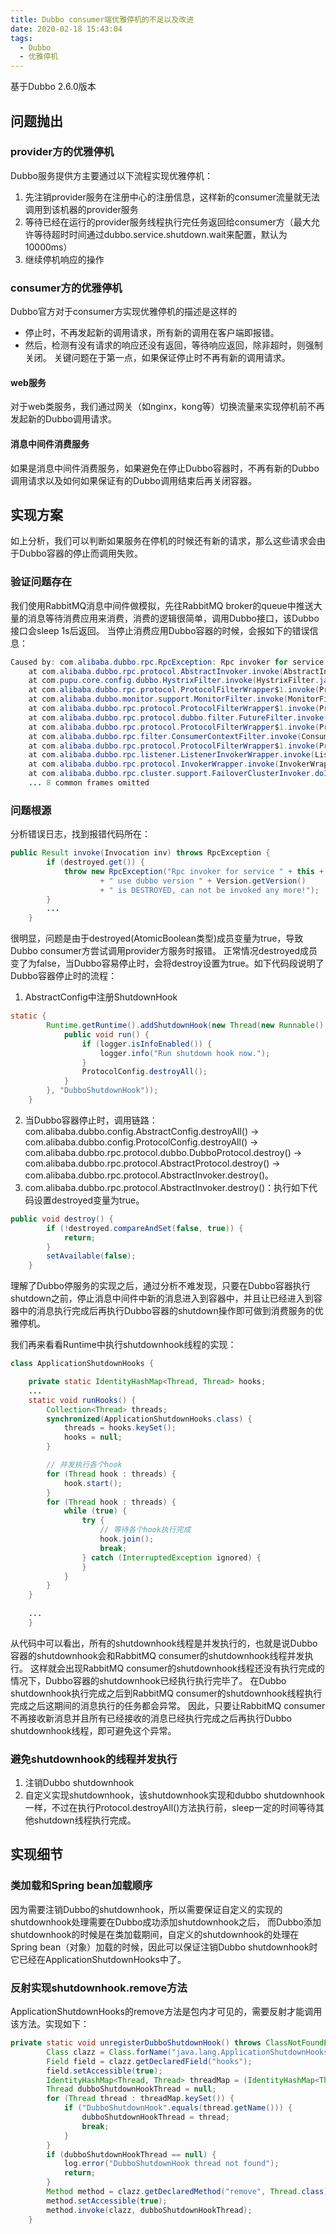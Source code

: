```yaml
---
title: Dubbo consumer端优雅停机的不足以及改进
date: 2020-02-18 15:43:04
tags:
  - Dubbo
  - 优雅停机
---
```

基于Dubbo 2.6.0版本
## 问题抛出
### provider方的优雅停机
Dubbo服务提供方主要通过以下流程实现优雅停机：
1. 先注销provider服务在注册中心的注册信息，这样新的consumer流量就无法调用到该机器的provider服务
2. 等待已经在运行的provider服务线程执行完任务返回给consumer方（最大允许等待超时时间通过dubbo.service.shutdown.wait来配置，默认为10000ms）
3. 继续停机响应的操作

### consumer方的优雅停机
Dubbo官方对于consumer方实现优雅停机的描述是这样的
  - 停止时，不再发起新的调用请求，所有新的调用在客户端即报错。
  - 然后，检测有没有请求的响应还没有返回，等待响应返回，除非超时，则强制关闭。
 关键问题在于第一点，如果保证停止时不再有新的调用请求。
#### web服务
对于web类服务，我们通过网关（如nginx，kong等）切换流量来实现停机前不再发起新的Dubbo调用请求。

#### 消息中间件消费服务
如果是消息中间件消费服务，如果避免在停止Dubbo容器时，不再有新的Dubbo调用请求以及如何如果保证有的Dubbo调用结束后再关闭容器。

##  实现方案
如上分析，我们可以判断如果服务在停机的时候还有新的请求，那么这些请求会由于Dubbo容器的停止而调用失败。
### 验证问题存在
我们使用RabbitMQ消息中间件做模拟，先往RabbitMQ broker的queue中推送大量的消息等待消费应用来消费，消费的逻辑很简单，调用Dubbo接口，该Dubbo接口会sleep 1s后返回。
当停止消费应用Dubbo容器的时候，会报如下的错误信息：
```java
Caused by: com.alibaba.dubbo.rpc.RpcException: Rpc invoker for service interface com.pupu.product.api.sleep -> dubbo://192.168.1.111:28087/com.pupu.product.api.sleep?anyhost=true&application=product-consumer&check=false&dubbo=2.6.0&generic=false&interface=com.pupu.product.api.sleep&loadbalance=consistenthash&methods=sleep&pid=1&register.ip=172.16.16.121&remote.timestamp=1581085333479&revision=0.0.140&side=consumer&timeout=10000&timestamp=1581086035422&version=1.0.0 on consumer 192.168.1.111 use dubbo version 2.6.0 is DESTROYED, can not be invoked any more!
	at com.alibaba.dubbo.rpc.protocol.AbstractInvoker.invoke(AbstractInvoker.java:122) ~[dubbo-2.6.0.jar!/:2.6.0]
	at com.pupu.core.config.dubbo.HystrixFilter.invoke(HystrixFilter.java:22) ~[core-common-0.0.235.jar!/:0.0.235]
	at com.alibaba.dubbo.rpc.protocol.ProtocolFilterWrapper$1.invoke(ProtocolFilterWrapper.java:68) ~[dubbo-2.6.0.jar!/:2.6.0]
	at com.alibaba.dubbo.monitor.support.MonitorFilter.invoke(MonitorFilter.java:74) ~[dubbo-2.6.0.jar!/:2.6.0]
	at com.alibaba.dubbo.rpc.protocol.ProtocolFilterWrapper$1.invoke(ProtocolFilterWrapper.java:68) ~[dubbo-2.6.0.jar!/:2.6.0]
	at com.alibaba.dubbo.rpc.protocol.dubbo.filter.FutureFilter.invoke(FutureFilter.java:53) ~[dubbo-2.6.0.jar!/:2.6.0]
	at com.alibaba.dubbo.rpc.protocol.ProtocolFilterWrapper$1.invoke(ProtocolFilterWrapper.java:68) ~[dubbo-2.6.0.jar!/:2.6.0]
	at com.alibaba.dubbo.rpc.filter.ConsumerContextFilter.invoke(ConsumerContextFilter.java:47) ~[dubbo-2.6.0.jar!/:2.6.0]
	at com.alibaba.dubbo.rpc.protocol.ProtocolFilterWrapper$1.invoke(ProtocolFilterWrapper.java:68) ~[dubbo-2.6.0.jar!/:2.6.0]
	at com.alibaba.dubbo.rpc.listener.ListenerInvokerWrapper.invoke(ListenerInvokerWrapper.java:73) ~[dubbo-2.6.0.jar!/:2.6.0]
	at com.alibaba.dubbo.rpc.protocol.InvokerWrapper.invoke(InvokerWrapper.java:52) ~[dubbo-2.6.0.jar!/:2.6.0]
	at com.alibaba.dubbo.rpc.cluster.support.FailoverClusterInvoker.doInvoke(FailoverClusterInvoker.java:77) ~[dubbo-2.6.0.jar!/:2.6.0]
	... 8 common frames omitted
```

### 问题根源
分析错误日志，找到报错代码所在：
```java
public Result invoke(Invocation inv) throws RpcException {
        if (destroyed.get()) {
            throw new RpcException("Rpc invoker for service " + this + " on consumer " + NetUtils.getLocalHost()
                    + " use dubbo version " + Version.getVersion()
                    + " is DESTROYED, can not be invoked any more!");
        }
        ...
    }
```
很明显，问题是由于destroyed(AtomicBoolean类型)成员变量为true，导致Dubbo consumer方尝试调用provider方服务时报错。
正常情况destroyed成员变了为false，当Dubbo容易停止时，会将destroy设置为true。如下代码段说明了Dubbo容器停止时的流程：
1. AbstractConfig中注册ShutdownHook
```java
static {
        Runtime.getRuntime().addShutdownHook(new Thread(new Runnable() {
            public void run() {
                if (logger.isInfoEnabled()) {
                    logger.info("Run shutdown hook now.");
                }
                ProtocolConfig.destroyAll();
            }
        }, "DubboShutdownHook"));
    }
```
2. 当Dubbo容器停止时，调用链路：com.alibaba.dubbo.config.AbstractConfig.destroyAll() -> com.alibaba.dubbo.config.ProtocolConfig.destroyAll() -> com.alibaba.dubbo.rpc.protocol.dubbo.DubboProtocol.destroy() -> com.alibaba.dubbo.rpc.protocol.AbstractProtocol.destroy() -> com.alibaba.dubbo.rpc.protocol.AbstractInvoker.destroy()。
3. com.alibaba.dubbo.rpc.protocol.AbstractInvoker.destroy()：执行如下代码设置destroyed变量为true。
```java
public void destroy() {
        if (!destroyed.compareAndSet(false, true)) {
            return;
        }
        setAvailable(false);
    }
```
理解了Dubbo停服务的实现之后，通过分析不难发现，只要在Dubbo容器执行shutdown之前，停止消息中间件中新的消息进入到容器中，并且让已经进入到容器中的消息执行完成后再执行Dubbo容器的shutdown操作即可做到消费服务的优雅停机。

我们再来看看Runtime中执行shutdownhook线程的实现：
```java
class ApplicationShutdownHooks {

    private static IdentityHashMap<Thread, Thread> hooks;
    ...
    static void runHooks() {
        Collection<Thread> threads;
        synchronized(ApplicationShutdownHooks.class) {
            threads = hooks.keySet();
            hooks = null;
        }

        // 并发执行各个hook
        for (Thread hook : threads) {
            hook.start();
        }
        for (Thread hook : threads) {
            while (true) {
                try {
                    // 等待各个hook执行完成
                    hook.join();
                    break;
                } catch (InterruptedException ignored) {
                }
            }
        }
    }
    
    ...
    }
```
从代码中可以看出，所有的shutdownhook线程是并发执行的，也就是说Dubbo容器的shutdownhook会和RabbitMQ consumer的shutdownhook线程并发执行。
这样就会出现RabbitMQ consumer的shutdownhook线程还没有执行完成的情况下，Dubbo容器的shutdownhook已经执行执行完毕了。
在Dubbo shutdownhook执行完成之后到RabbitMQ consumer的shutdownhook线程执行完成之后这期间的消息执行的任务都会异常。
因此，只要让RabbitMQ consumer不再接收新消息并且所有已经接收的消息已经执行完成之后再执行Dubbo shutdownhook线程，即可避免这个异常。

### 避免shutdownhook的线程并发执行
1. 注销Dubbo shutdownhook
2. 自定义实现shutdownhook，该shutdownhook实现和dubbo shutdownhook一样，不过在执行Protocol.destroyAll()方法执行前，sleep一定的时间等待其他shutdown线程执行完成。

## 实现细节
### 类加载和Spring bean加载顺序
因为需要注销Dubbo的shutdownhook，所以需要保证自定义的实现的shutdownhook处理需要在Dubbo成功添加shutdownhook之后，
而Dubbo添加shutdownhook的时候是在类加载期间，自定义的shutdownhook的处理在Spring bean（对象）加载的时候，因此可以保证注销Dubbo shutdownhook时它已经在ApplicationShutdownHooks中了。

### 反射实现shutdownhook.remove方法
ApplicationShutdownHooks的remove方法是包内才可见的，需要反射才能调用该方法。实现如下：
```java
private static void unregisterDubboShutdownHook() throws ClassNotFoundException, NoSuchFieldException, IllegalAccessException, NoSuchMethodException, InvocationTargetException {
        Class clazz = Class.forName("java.lang.ApplicationShutdownHooks");
        Field field = clazz.getDeclaredField("hooks");
        field.setAccessible(true);
        IdentityHashMap<Thread, Thread> threadMap = (IdentityHashMap<Thread, Thread>) field.get(clazz);
        Thread dubboShutdownHookThread = null;
        for (Thread thread : threadMap.keySet()) {
            if ("DubboShutdownHook".equals(thread.getName())) {
                dubboShutdownHookThread = thread;
                break;
            }
        }
        if (dubboShutdownHookThread == null) {
            log.error("DubboShutdownHook thread not found");
            return;
        }
        Method method = clazz.getDeclaredMethod("remove", Thread.class);
        method.setAccessible(true);
        method.invoke(clazz, dubboShutdownHookThread);
    }
```